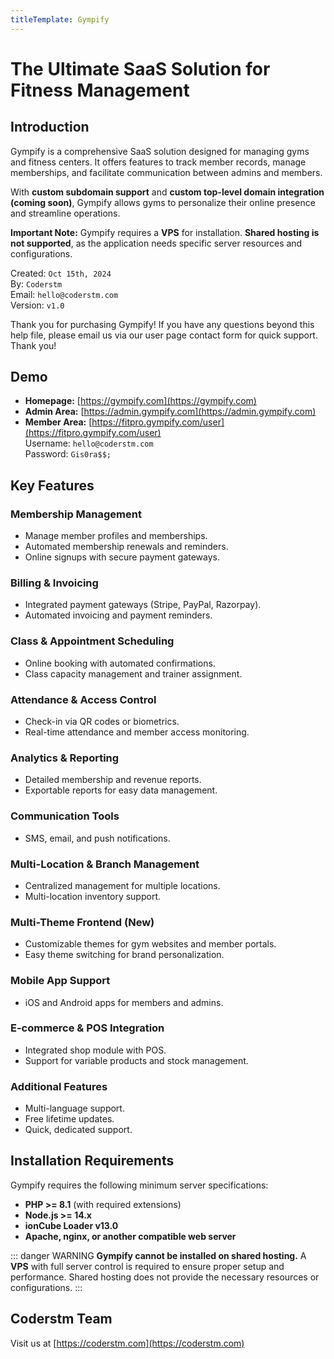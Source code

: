 ```yaml
---
titleTemplate: Gympify
---
```


# The Ultimate SaaS Solution for Fitness Management

## Introduction

Gympify is a comprehensive SaaS solution designed for managing gyms and fitness centers. It offers features to track member records, manage memberships, and facilitate communication between admins and members. 

With **custom subdomain support** and **custom top-level domain integration (coming soon)**, Gympify allows gyms to personalize their online presence and streamline operations. 

**Important Note:** Gympify requires a **VPS** for installation. **Shared hosting is not supported**, as the application needs specific server resources and configurations.

Created: `Oct 15th, 2024`<br>
By: `Coderstm`<br>
Email: `hello@coderstm.com`<br>
Version: `v1.0`

Thank you for purchasing Gympify! If you have any questions beyond this help file, please email us via our user page contact form for quick support. Thank you!

## Demo
- **Homepage:** [https://gympify.com](https://gympify.com)
- **Admin Area:** [https://admin.gympify.com](https://admin.gympify.com)
- **Member Area:** [https://fitpro.gympify.com/user](https://fitpro.gympify.com/user)  
  Username: `hello@coderstm.com`  
  Password: `Gis0ra$$;`

## Key Features

### **Membership Management**
- Manage member profiles and memberships.
- Automated membership renewals and reminders.
- Online signups with secure payment gateways.

### **Billing & Invoicing**
- Integrated payment gateways (Stripe, PayPal, Razorpay).
- Automated invoicing and payment reminders.

### **Class & Appointment Scheduling**
- Online booking with automated confirmations.
- Class capacity management and trainer assignment.

### **Attendance & Access Control**
- Check-in via QR codes or biometrics.
- Real-time attendance and member access monitoring.

### **Analytics & Reporting**
- Detailed membership and revenue reports.
- Exportable reports for easy data management.

### **Communication Tools**
- SMS, email, and push notifications.

### **Multi-Location & Branch Management**
- Centralized management for multiple locations.
- Multi-location inventory support.

### **Multi-Theme Frontend (New)**
- Customizable themes for gym websites and member portals.
- Easy theme switching for brand personalization.

### **Mobile App Support**
- iOS and Android apps for members and admins.

### **E-commerce & POS Integration**
- Integrated shop module with POS.
- Support for variable products and stock management.

### **Additional Features**
- Multi-language support.
- Free lifetime updates.
- Quick, dedicated support.

## Installation Requirements

Gympify requires the following minimum server specifications:

- **PHP >= 8.1** (with required extensions)
- **Node.js >= 14.x**
- **ionCube Loader v13.0**
- **Apache, nginx, or another compatible web server**

::: danger WARNING
**Gympify cannot be installed on shared hosting.** A **VPS** with full server control is required to ensure proper setup and performance. Shared hosting does not provide the necessary resources or configurations.
:::

## Coderstm Team
Visit us at [https://coderstm.com](https://coderstm.com)